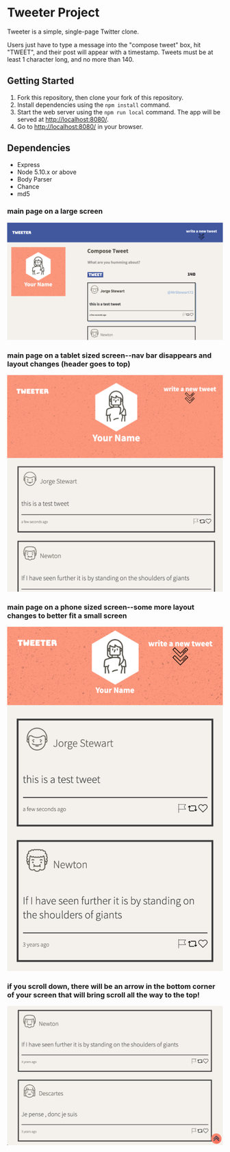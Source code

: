 # Tweeter Project

Tweeter is a simple, single-page Twitter clone.

Users just have to type a message into the "compose tweet" box, hit "TWEET", and their post will appear with a timestamp. Tweets must be at least 1 character long, and no more than 140.

## Getting Started

1. Fork this repository, then clone your fork of this repository.
2. Install dependencies using the `npm install` command.
3. Start the web server using the `npm run local` command. The app will be served at <http://localhost:8080/>.
4. Go to <http://localhost:8080/> in your browser.

## Dependencies

- Express
- Node 5.10.x or above
- Body Parser
- Chance
- md5

### main page on a large screen
!["screenshot of main page on a large screen"](https://github.com/emi-hi/tweeter/blob/master/docs/mainLarge.png)

### main page on a tablet sized screen--nav bar disappears and layout changes (header goes to top)
!["screenshot of main page on a tablet sized screen"](https://github.com/emi-hi/tweeter/blob/master/docs/mainTablet.png)

### main page on a phone sized screen--some more layout changes to better fit a small screen
!["screenshot of main page on a phone screen"](https://github.com/emi-hi/tweeter/blob/master/docs/mainPhone.png)

### if you scroll down, there will be an arrow in the bottom corner of your screen that will bring scroll all the way to the top! 
!["screenshot of bottom of screen"](https://github.com/emi-hi/tweeter/blob/master/docs/bottomPage.png)